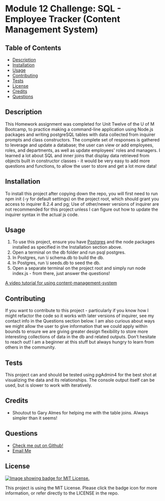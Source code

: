 # Module 12 Challenge: SQL - Employee Tracker (Content Management System)

  ## Table of Contents
  - [Description](#description)
  - [Installation](#installation)
  - [Usage](#usage)
  - [Contributing](#contributing)
  - [Tests](#tests)
  - [License](#license)
  - [Credits](#credits)
  - [Questions](#questions)

  ## Description
  This Homework assignment was completed for Unit Twelve of the U of M Bootcamp, to practice making a command-line application using Node.js packages and writing postgreSQL tables with data collected from inquirer prompts and class constructors. The complete set of responses is gathered to leverage and update a database; the user can view or add employees, roles, and departments, as well as update employees' roles and managers. I learned a lot about SQL and inner joins that display data retrieved from objects built in constructor classes - it would be very easy to add more questions and functions, to allow the user to store and get a lot more data!

  ## Installation
  To install this project after copying down the repo, you will first need to run npm init (-y for default settings) on the project root, which should grant you access to inquirer 8.2.4 and pg; Use of other/newer versions of inquirer are not recommended for this project unless I can figure out how to update the inquirer syntax in the actual js code.

  ## Usage
  1. To use this project, ensure you have [Postgres](https://www.postgresql.org/download/) and the node packages installed as specified in the Installation section above.
  2. Open a terminal on the db folder and run psql postgres.
  3. In Postgres, run \i schema.db to build the db.
  4. In Postgres, run \i seeds.db to seed the db.
  5. Open a separate terminal on the project root and simply run node index.js - from there, just answer the questions!

  [A video tutorial for using content-management-system](https://drive.google.com/file/d/1yQuKcbh9Tuz5dCkIeQyQv9uio7ZEFu5d/view?usp=sharing)

  ## Contributing
  If you want to contribute to this project - particularly if you know how I might refactor the code so it works with later versions of inquirer, see my contact info in the Questions section below. I am also curious about ways we might allow the user to give information that we could apply within bounds to ensure we are giving greater design flexibility to store more interesting collections of data in the db and related outputs. Don’t hesitate to reach out! I am a beginner at this stuff but always hungry to learn from others in the community.

  ## Tests
  This project can and should be tested using pgAdmin4 for the best shot at visualizing the data and its relationships. The console output itself can be used, but is slower to work with iteratively.
  
  ## Credits
  - Shoutout to Gary Almes for helping me with the table joins. Always simpler than it seems!

  ## Questions
  - [Check me out on Github!](https://www.github.com/floatingpoint-exaflop)
  - [Email Me](mailto:timscallon1@gmail.com?subject=Hello!)

  ## License
  [![Image showing badge for MIT License.](https://img.shields.io/badge/License-MIT_License-blue)](https://mit-license.org/)
  
  This project is using the MIT License. Please click the badge icon for more information, or refer directly to the LICENSE in the repo.
